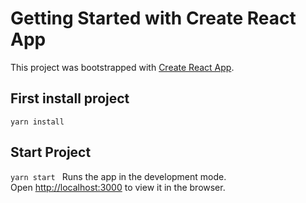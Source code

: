 # Getting Started with Create React App

This project was bootstrapped with [Create React App](https://github.com/facebook/create-react-app).

## First install project
` yarn install `

## Start Project 
` yarn start  `
Runs the app in the development mode.\
Open [http://localhost:3000](http://localhost:3000) to view it in the browser.